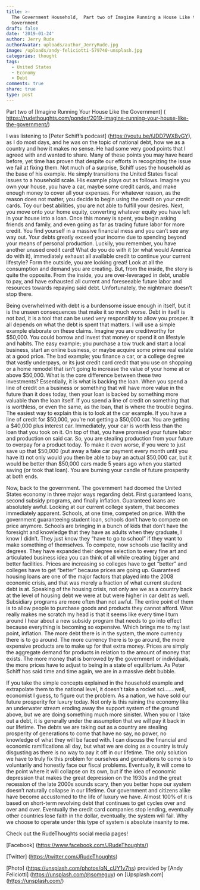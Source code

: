 ```yaml
---
title: >-
  The Government Household,  Part two of Imagine Running a House Like the
  Government 
draft: false
date: '2019-01-24'
author: Jerry Rude
authorAvatar: uploads/author_JerryRude.jpg
image: /uploads/andy-feliciotti-579740-unsplash.jpg
categories: thought
tags:
  - United States
  - Economy
  - Debt
comments: true
share: true
type: post
---
```

 Part two of [Imagine Running Your House Like the Government] ( https://rudethoughts.com/ponder/2019-imagine-running-your-house-like-the-government/)

I was listening to [Peter Schiff’s podcast] (https://youtu.be/fJDD7WXByGY), as I do most days, and he was on the topic of national debt, how we as a country and how it makes no sense. He had some very good points that I agreed with and wanted to share. Many of these points you may have heard before, yet time has proven that despite our efforts in recognizing the issue we fail at fixing them. Not much of a surprise, Schiff uses the household as the base of his example. He simply transitions the United States fiscal issues to a household scale. His example plays out as follows. Imagine you own your house, you have a car, maybe some credit cards, and make enough money to cover all your expenses. For whatever reason, as the reason does not matter, you decide to begin using the credit on your credit cards. Toy our best abilities, you are not able to fulfill your desires. Next, you move onto your home equity, converting whatever equity you have left in your house into a loan. Once this money is spent, you begin asking friends and family, and even going as far as trading future labor for more credit. You find yourself in a massive financial mess and you can’t see any way out. Your debts greatly exceed your income due to spending beyond your means of personal production. Luckily, you remember, you have another unused credit card! What do you do with it (or what would America do with it), immediately exhaust all available credit to continue your current lifestyle? Form the outside, you are looking great! Look at all the consumption and demand you are creating. But, from the inside, the story is quite the opposite. From the inside, you are over-leveraged in debt, unable to pay, and have exhausted all current and foreseeable future labor and resources towards repaying said debt. Unfortunately, the nightmare doesn’t stop there. 

Being overwhelmed with debt is a burdensome issue enough in itself, but it is the unseen consequences that make it so much worse. Debt in itself is not bad, it is a tool that can be used very responsibly to allow you prosper. It all depends on what the debt is spent that matters. I will use a simple example elaborate on these claims. Imagine you are creditworthy for $50,000. You could borrow and invest that money or spend it on lifestyle and habits. The easy example; you purchase a tow truck and start a local business, start an online business, or maybe acquire some prime real estate at a good price. The bad example; you finance a car, or a college degree that vastly underpays, or its just credit card credit that you use on shopping or a home remodel that isn’t going to increase the value of your home at or above $50,000. What is the core difference between these two investments? Essentially, it is what is backing the loan. When you spend a line of credit on a business or something that will have more value in the future than it does today, then your loan is backed by something more valuable than the loan itself. If you spend a line of credit on something that is worthless, or even the same, as the loan, that is where the trouble begins. The easiest way to explain this is to look at the car example. If you have a line of credit for $50,000, you’re not getting a $50,000 car. You are getting a $40,000 plus interest car. Immediately, your car is worth less than the loan that you took on it. On top of that, you have promised your future labor and production on said car. So, you are stealing production from your future to overpay for a product today. To make it even worse, if you were to just save up that $50,000 (put away a fake car payment every month until you have it) not only would you then be able to buy an actual $50,000 car, but it would be better than $50,000 cars made 5 years ago when you started saving (or took that loan). You are burning your candle of future prosperity at both ends. 

Now, back to the government. The government had doomed the United States economy in three major ways regarding debt. First guaranteed loans, second subsidy programs, and finally inflation. Guaranteed loans are absolutely awful. Looking at our current college system, that becomes immediately apparent. Schools, at one time, competed on price. With the government guaranteeing student loan, schools don’t have to compete on price anymore. Schools are bringing in a bunch of kids that don’t have the foresight and knowledge that they have as adults when they graduate, I know I didn’t. They just know they “have to go to school” if they want to make something of themselves. To compete, now schools use facility and degrees. They have expanded their degree selection to every fine art and articulated business idea you can think of all while creating bigger and better facilities. Prices are increasing  so colleges have to get “better” and colleges have to get “better” because prices are going up. Guaranteed housing loans are one of the major factors that played into the 2008 economic crisis, and that was merely a fraction of what current student debt is at. Speaking of the housing crisis, not only are we as a country back at the level of housing debt we were at but were higher in car debt as well. Subsidiary programs are more often than not awful. The entire point of them is to allow people to purchase goods and products they cannot afford. What really makes me scratch my head is that it seems like every time I turn around I hear about a new subsidy program that needs to go into effect because everything is becoming so expensive. Which brings me to my last point, inflation. The more debt there is in the system, the more currency there is to go around. The more currency there is to go around, the more expensive products are to make up for that extra money. Prices are simply the aggregate demand for products in relation to the amount of money that exists. The more money that is borrowed by the government or individuals, the more prices have to adjust to being in a state of equilibrium. As Peter Schiff has said time and time again, we are in a massive debt bubble.

If you take the simple concepts explained in the household example and extrapolate them to the national level, it doesn’t take a rocket sci…….well, economist I guess, to figure out the problem. As a nation, we have sold our future prosperity for luxury today. Not only is this ruining the economy like an underwater stream eroding away the support system of the ground above, but we are doing something much more sinister. When you or I take out a debt, it is generally under the assumption that we will pay it back in our lifetime. The debts we are taking out as a country are stealing prosperity of generations to come that have no say, no power, no knowledge of what they will be faced with. I can discuss the financial and economic ramifications all day, but what we are doing as a country is truly disgusting as there is no way to pay it off in our lifetime. The only solution we have to truly fix this problem for ourselves and generations to come is to voluntarily and honestly face our fiscal problems. Eventually, it will come to the point where it will collapse on its own, but if the idea of economic depression that makes the great depression on the 1930s and the great recession of the late 2000s sounds scary, then you better hope our system doesn’t naturally collapse in our lifetime. Our government and citizens alike have become accustomed to the life of luxury we have. Almost 100% of it is based on short-term revolving debt that continues to get cycles over and over and over. Eventually the credit card companies stop lending, eventually other countries lose faith in the dollar, eventually, the system will fail. Why we choose to operate under this type of system is absolute insanity to me. 

Check out the RudeThoughts social media pages!

[Facebook] (https://www.facebook.com/JRudeThoughts/)

[Twitter] (https://twitter.com/JRudeThoughts)

[Photo] (https://unsplash.com/photos/oN_cUY1v7hs) provided by [Andy Feliciotti] (https://unsplash.com/@someguy) on [Upsplash.com] (https://unsplash.com/)
